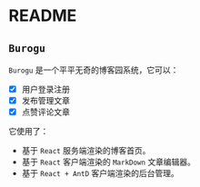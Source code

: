 # README

## `Burogu`

`Burogu` 是一个平平无奇的博客园系统，它可以：

- [x] 用户登录注册
- [x] 发布管理文章
- [x] 点赞评论文章

它使用了：

- 基于 `React` 服务端渲染的博客首页。
- 基于 `React` 客户端渲染的 `MarkDown` 文章编辑器。
- 基于 `React + AntD` 客户端渲染的后台管理。
